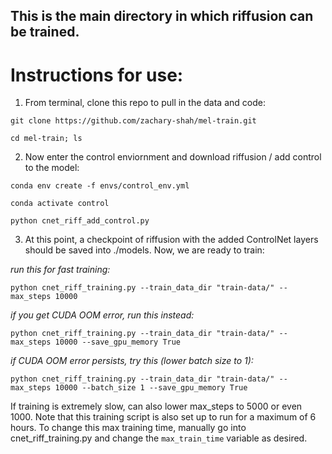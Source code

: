 ## This is the main directory in which riffusion can be trained.

# Instructions for use:

1. From terminal, clone this repo to pull in the data and code:

```git clone https://github.com/zachary-shah/mel-train.git``` 

```cd mel-train; ls```

2. Now enter the control enviornment and download riffusion / add control to the model:

```conda env create -f envs/control_env.yml```

```conda activate control```

```python cnet_riff_add_control.py```


3. At this point, a checkpoint of riffusion with the added ControlNet layers should be saved into ./models. Now, we are ready to train: 

*run this for fast training:*

```python cnet_riff_training.py --train_data_dir "train-data/" --max_steps 10000```

*if you get CUDA OOM error, run this instead:*

```python cnet_riff_training.py --train_data_dir "train-data/" --max_steps 10000 --save_gpu_memory True```

*if CUDA OOM error persists, try this (lower batch size to 1):*

```python cnet_riff_training.py --train_data_dir "train-data/" --max_steps 10000 --batch_size 1 --save_gpu_memory True```

If training is extremely slow, can also lower max_steps to 5000 or even 1000. Note that this training script is also set up to run for a maximum of 6 hours. To change this max training time, manually go into cnet_riff_training.py and change the ```max_train_time``` variable as desired.
